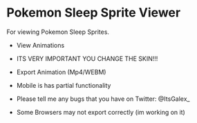 # Pokemon Sleep Sprite Viewer
For viewing Pokemon Sleep Sprites.

- View Animations
- ITS VERY IMPORTANT YOU CHANGE THE SKIN!!!
- Export Animation (Mp4/WEBM)

- Mobile is has partial functionality
- Please tell me any bugs that you have on Twitter: @ItsGalex_

- Some Browsers may not export correctly (im working on it)
